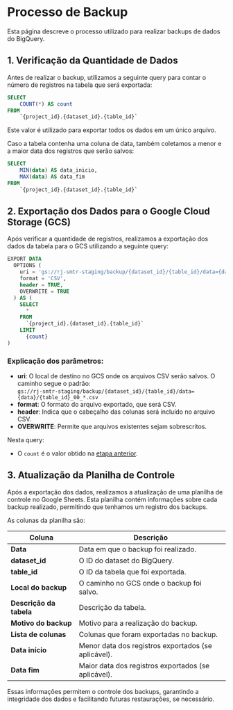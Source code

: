 # Processo de Backup

Esta página descreve o processo utilizado para realizar backups de dados do BigQuery.

## 1. Verificação da Quantidade de Dados

Antes de realizar o backup, utilizamos a seguinte query para contar o número de registros na tabela que será exportada:

```sql
SELECT
    COUNT(*) AS count
FROM
    `{project_id}.{dataset_id}.{table_id}`
```

Este valor é utilizado para exportar todos os dados em um único arquivo.

Caso a tabela contenha uma coluna de data, também coletamos a menor e a maior data dos registros que serão salvos:

```sql
SELECT
    MIN(data) AS data_inicio,
    MAX(data) AS data_fim
FROM
    `{project_id}.{dataset_id}.{table_id}`
```

## 2. Exportação dos Dados para o Google Cloud Storage (GCS)

Após verificar a quantidade de registros, realizamos a exportação dos dados da tabela para o GCS utilizando a seguinte query:

```sql
EXPORT DATA
  OPTIONS (
    uri = 'gs://rj-smtr-staging/backup/{dataset_id}/{table_id}/data={data}/{table_id}_00_*.csv',
    format = 'CSV',
    header = TRUE,
    OVERWRITE = TRUE
  ) AS (
    SELECT
      *
    FROM
      `{project_id}.{dataset_id}.{table_id}`
    LIMIT
      {count}
)
```

### Explicação dos parâmetros:
- **uri**: O local de destino no GCS onde os arquivos CSV serão salvos. O caminho segue o padrão:  
  `gs://rj-smtr-staging/backup/{dataset_id}/{table_id}/data={data}/{table_id}_00_*.csv`
- **format**: O formato do arquivo exportado, que será CSV.
- **header**: Indica que o cabeçalho das colunas será incluído no arquivo CSV.
- **OVERWRITE**: Permite que arquivos existentes sejam sobrescritos.

Nesta query:
- O `count` é o valor obtido na [etapa anterior](#1-verificação-da-quantidade-de-dados).


## 3. Atualização da Planilha de Controle

Após a exportação dos dados, realizamos a atualização de uma planilha de controle no Google Sheets. Esta planilha contém informações sobre cada backup realizado, permitindo que tenhamos um registro dos backups.

As colunas da planilha são:

| **Coluna**          | **Descrição**                                                 |
|---------------------|---------------------------------------------------------------|
| **Data**            | Data em que o backup foi realizado.                           |
| **dataset_id**      | O ID do dataset do BigQuery.                                  |
| **table_id**        | O ID da tabela que foi exportada.                             |
| **Local do backup** | O caminho no GCS onde o backup foi salvo.                     |
| **Descrição da tabela** | Descrição da tabela.                                      |
| **Motivo do backup** | Motivo para a realização do backup.                          |
| **Lista de colunas** | Colunas que foram exportadas no backup.                      |
| **Data início**     | Menor data dos registros exportados (se aplicável).           |
| **Data fim**        | Maior data dos registros exportados (se aplicável).           |

Essas informações permitem o controle dos backups, garantindo a integridade dos dados e facilitando futuras restaurações, se necessário.